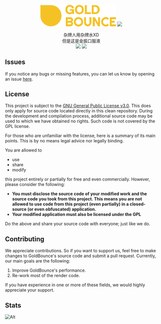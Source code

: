 <div align="center">
<p>
    <img width="250" src="./src/main/resources/assets/minecraft/liquidbounce/logo_large.png">
    <img src="https://image.jianke.com/suo/mall/product/202204/b8e2c46e4ef74709853c1c7f5dcbe84e!320x320.jpg">
</p>
杂牌人用杂牌水XD</br>
但是这是金振口服液</br>
<img src="https://img.shields.io/github/license/bzym2/GoldBounce?style=for-the-badge">
<img src="https://i.111666.best/image/beMgdGNq7nMSuh51T3LE5G.png">
</div>


## Issues
If you notice any bugs or missing features, you can let us know by opening an issue [here](https://github.com/CCBlueX/GoldBounce/issues).

## License
This project is subject to the [GNU General Public License v3.0](LICENSE). This does only apply for source code located directly in this clean repository. During the development and compilation process, additional source code may be used to which we have obtained no rights. Such code is not covered by the GPL license.

For those who are unfamiliar with the license, here is a summary of its main points. This is by no means legal advice nor legally binding.

You are allowed to
- use
- share
- modify

this project entirely or partially for free and even commercially. However, please consider the following:

- **You must disclose the source code of your modified work and the source code you took from this project. This means you are not allowed to use code from this project (even partially) in a closed-source (or even obfuscated) application.**
- **Your modified application must also be licensed under the GPL** 

Do the above and share your source code with everyone; just like we do.

## Contributing

We appreciate contributions. So if you want to support us, feel free to make changes to GoldBounce's source code and submit a pull request. Currently, our main goals are the following:
1. Improve GoldBounce's performance.
2. Re-work most of the render code.

If you have experience in one or more of these fields, we would highly appreciate your support.

## Stats
![Alt](https://repobeats.axiom.co/api/embed/53729ed6bb212df58c4c77544254d2c443053ad6.svg "Repobeats analytics image")
